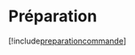 # Préparation

[!include[preparationcommande](preparation.preparationcommande.autogen.md)]














































































































